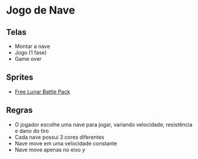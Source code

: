 # Jogo de Nave

## Telas

- Montar a nave
- Jogo (1 fase)
- Game over

## Sprites

- [Free Lunar Battle Pack](https://mattwalkden.itch.io/lunar-battle-pack)

## Regras

- O jogador escolhe uma nave para jogar, variando velocidade, resistência e dano do tiro
- Cada nave possui 3 cores diferentes
- Nave move em uma velocidade constante
- Nave move apenas no eixo _y_

